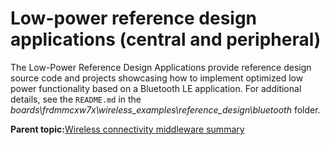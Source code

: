 # Low-power reference design applications \(central and peripheral\)

The Low-Power Reference Design Applications provide reference design source code and projects showcasing how to implement optimized low power functionality based on a Bluetooth LE application. For additional details, see the `README.md` in the *boards\\frdmmcxw7x\\wireless\_examples\\reference\_design\\bluetooth* folder.

**Parent topic:**[Wireless connectivity middleware summary](../topics/wireless_connectivity_middleware_summary.md)

